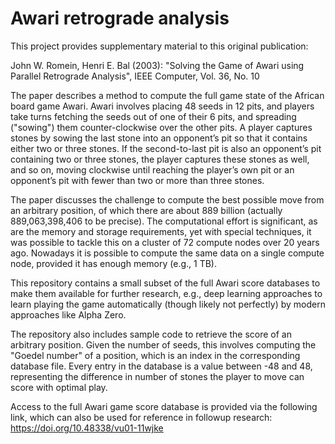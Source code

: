 # Awari retrograde analysis

This project provides supplementary material to this original publication:

John W. Romein, Henri E. Bal (2003):
"Solving the Game of Awari using Parallel Retrograde Analysis",
IEEE Computer, Vol. 36, No. 10

The paper describes a method to compute the full game state of the African
board game Awari.  Awari involves placing 48 seeds in 12 pits, and players
take turns fetching the seeds out of one of their 6 pits, and spreading
("sowing") them counter-clockwise over the other pits.
A player captures stones by sowing the last stone into an opponent’s pit so
that it contains either two or three stones. If the second-to-last pit is
also an opponent’s pit containing two or three stones, the player captures
these stones as well, and so on, moving clockwise until reaching the player’s
own pit or an opponent’s pit with fewer than two or more than three stones.

The paper discusses the challenge to compute the best possible move from
an arbitrary position, of which there are about 889 billion (actually
889,063,398,406 to be precise).  The computational effort is significant,
as are the memory and storage requirements, yet with special techniques,
it was possible to tackle this on a cluster of 72 compute nodes over
20 years ago.  Nowadays it is possible to compute the same data on a 
single compute node, provided it has enough memory (e.g., 1 TB).

This repository contains a small subset of the full Awari score databases
to make them available for further research, e.g., deep learning approaches
to learn playing the game automatically (though likely not perfectly)
by modern approaches like Alpha Zero.

The repository also includes sample code to retrieve the score of an
arbitrary position.  Given the number of seeds, this involves computing
the "Goedel number" of a position, which is an index in the corresponding
database file.  Every entry in the database is a value between -48 and 48,
representing the difference in number of stones the player to move can score
with optimal play.

Access to the full Awari game score database is provided via the following link,
which can also be used for reference in followup research:
   <https://doi.org/10.48338/vu01-11wjke>
